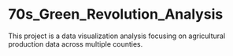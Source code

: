 # 70s_Green_Revolution_Analysis
This project is a data visualization analysis focusing on agricultural production data across multiple counties.

